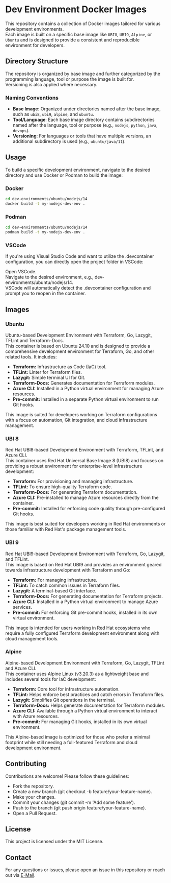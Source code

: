 # Dev Environment Docker Images

This repository contains a collection of Docker images tailored for various development environments. \
Each image is built on a specific base image like `UBI8`, `UBI9`, `Alpine`, or `Ubuntu` and is designed to provide a consistent and reproducible environment for developers.

## Directory Structure

The repository is organized by base image and further categorized by the programming language, tool or purpose the image is built for. \
Versioning is also applied where necessary.

### Naming Conventions

- **Base Image**: Organized under directories named after the base image, such as `ubi8`, `ubi9`, `alpine`, and `ubuntu`.
- **Tool/Language**: Each base image directory contains subdirectories named after the language, tool or purpose (e.g., `nodejs`, `python`, `java`, `devops`).
- **Versioning**: For languages or tools that have multiple versions, an additional subdirectory is used (e.g., `ubuntu/java/11`).

## Usage

To build a specific development environment, navigate to the desired directory and use Docker or Podman to build the image:

### Docker

```sh
cd dev-environments/ubuntu/nodejs/14
docker build -t my-nodejs-dev-env .
```

### Podman

```sh
cd dev-environments/ubuntu/nodejs/14
podman build -t my-nodejs-dev-env .
```

### VSCode

If you're using Visual Studio Code and want to utilize the .devcontainer configuration, you can directly open the project folder in VSCode:

Open VSCode. \
Navigate to the desired environment, e.g., dev-environments/ubuntu/nodejs/14. \
VSCode will automatically detect the .devcontainer configuration and prompt you to reopen in the container.

## Images

### Ubuntu

Ubuntu-based Development Environment with Terraform, Go, Lazygit, TFLint and Terraform-Docs. \
This container is based on Ubuntu 24.10 and is designed to provide a comprehensive development environment for Terraform, Go, and other related tools. It includes:

- **Terraform:** Infrastructure as Code (IaC) tool.
- **TFLint:** Linter for Terraform files.
- **Lazygit:** Simple terminal UI for Git.
- **Terraform-Docs:** Generates documentation for Terraform modules.
- **Azure CLI:** Installed in a Python virtual environment for managing Azure resources.
- **Pre-commit:** Installed in a separate Python virtual environment to run Git hooks.

This image is suited for developers working on Terraform configurations with a focus on automation, Git integration, and cloud infrastructure management.

### UBI 8

Red Hat UBI8-based Development Environment with Terraform, TFLint, and Azure CLI. \
This container uses Red Hat Universal Base Image 8 (UBI8) and focuses on providing a robust environment for enterprise-level infrastructure development:

- **Terraform:** For provisioning and managing infrastructure.
- **TFLint:** To ensure high-quality Terraform code.
- **Terraform-Docs:** For generating Terraform documentation.
- **Azure CLI:** Pre-installed to manage Azure resources directly from the container.
- **Pre-commit:** Installed for enforcing code quality through pre-configured Git hooks.

This image is best suited for developers working in Red Hat environments or those familiar with Red Hat's package management tools.

### UBI 9

Red Hat UBI9-based Development Environment with Terraform, Go, Lazygit, and TFLint. \
This image is based on Red Hat UBI9 and provides an environment geared towards infrastructure development with Terraform and Go:

- **Terraform:** For managing infrastructure.
- **TFLint:** To catch common issues in Terraform files.
- **Lazygit:** A terminal-based Git interface.
- **Terraform-Docs:** For generating documentation for Terraform projects.
- **Azure CLI:** Installed in a Python virtual environment to manage Azure services.
- **Pre-commit:** For enforcing Git pre-commit hooks, installed in its own virtual environment.

This image is intended for users working in Red Hat ecosystems who require a fully configured Terraform development environment along with cloud management tools.

### Alpine

Alpine-based Development Environment with Terraform, Go, Lazygit, TFLint and Azure CLI. \
This container uses Alpine Linux (v3.20.3) as a lightweight base and includes several tools for IaC development:

- **Terraform:** Core tool for infrastructure automation.
- **TFLint:** Helps enforce best practices and catch errors in Terraform files.
- **Lazygit:** Simplifies Git operations in the terminal.
- **Terraform-Docs:** Helps generate documentation for Terraform modules.
- **Azure CLI:** Available through a Python virtual environment to interact with Azure resources.
- **Pre-commit:** For managing Git hooks, installed in its own virtual environment.

This Alpine-based image is optimized for those who prefer a minimal footprint while still needing a full-featured Terraform and cloud development environment.

## Contributing

Contributions are welcome! Please follow these guidelines:

- Fork the repository.
- Create a new branch (git checkout -b feature/your-feature-name).
- Make your changes.
- Commit your changes (git commit -m 'Add some feature').
- Push to the branch (git push origin feature/your-feature-name).
- Open a Pull Request.

## License

This project is licensed under the MIT License.

## Contact

For any questions or issues, please open an issue in this repository or reach out via [E-Mail](mailto:joshua.f@posteo.de).
